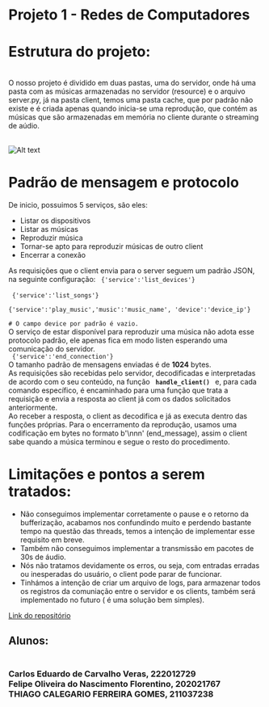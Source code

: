 # Projeto 1 - Redes de Computadores

<h1> Estrutura do projeto: </h1> <br> 
O nosso projeto é dividido em duas pastas, uma do servidor, onde há uma pasta com as músicas armazenadas no servidor (resource) e o arquivo server.py, já na pasta client, temos uma pasta cache, que por padrão não existe e é criada apenas quando inicia-se uma reprodução, que contém as músicas que são armazenadas em memória no cliente durante o streaming de aúdio.<br>


<br> ![Alt text](image-2.png)
<br>

<h1> Padrão de mensagem e protocolo </h1>
De inicio, possuimos 5 serviços, são eles:


- Listar os dispositivos
- Listar as músicas
- Reproduzir música
- Tornar-se apto para reproduzir músicas de outro client
- Encerrar a conexão

As requisições que o client envia para o server seguem um padrão JSON, na seguinte configuração:
<code> {'service':'list_devices'} </code> <br>
<code> {'service':'list_songs'} </code> <br>
<code> {'service':'play_music','music':'music_name', 'device':'device_ip'} <br># O campo device por padrão é vazio. </code> <br>
O  serviço de estar disponível para reproduzir uma música não adota esse protocolo padrão, ele apenas fica em modo listen esperando uma comunicação do servidor. <br>
<code> {'service':'end_connection'} </code> <br>
O tamanho padrão de mensagens enviadas é de <b> 1024</b> bytes. <br>
As requisições são recebidas pelo servidor, decodificadas e interpretadas de acordo com o seu conteúdo, na função <b><code> handle_client() </code>  </b> e, para cada comando específico, é encaminhado para uma função que trata a requisição e envia a resposta ao client já com os dados solicitados anteriormente. <br>
Ao receber a resposta, o client as decodifica e já as executa dentro das funções próprias.
Para o encerramento da reprodução, usamos uma codificação em bytes no formato b'\nnn' (end_message), assim o client sabe quando a música terminou e segue o resto do procedimento.
<h1> Limitações e pontos a serem tratados: </h1>

- Não conseguimos implementar corretamente o pause e o retorno da bufferização, acabamos nos confundindo muito e perdendo bastante tempo na questão das threads, temos a intenção de implementar esse requisito em breve.
- Também não conseguimos implementar a transmissão em pacotes de 30s de áudio.
- Nós não tratamos devidamente os erros, ou seja, com entradas erradas ou inesperadas do usuário, o client pode parar de funcionar.
- Tinhámos a intenção de criar um arquivo de logs, para armazenar todos os registros da comuniação entre o servidor e os clients, também será implementado no futuro ( é uma solução bem simples). <br>

[Link do repositório](https://github.com/felipeonf/redes-computadores/)
<h2> Alunos: </h2>
<h3>
<br>Carlos Eduardo de Carvalho Veras, 222012729<br>Felipe Oliveira do Nascimento Florentino, 202021767<br> THIAGO CALEGARIO FERREIRA GOMES, 211037238 </h3>
